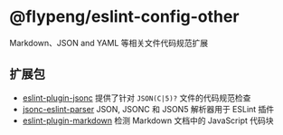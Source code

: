 # @flypeng/eslint-config-other

Markdown、JSON and YAML 等相关文件代码规范扩展

## 扩展包

- [eslint-plugin-jsonc](https://github.com/ota-meshi/eslint-plugin-jsonc) 提供了针对 `JSON(C|5)?` 文件的代码规范检查
- [jsonc-eslint-parser](https://github.com/ota-meshi/jsonc-eslint-parser) JSON, JSONC 和 JSON5 解析器用于 ESLint 插件
- [eslint-plugin-markdown](https://github.com/eslint/eslint-plugin-markdown) 检测 Markdown 文档中的 JavaScript 代码块

